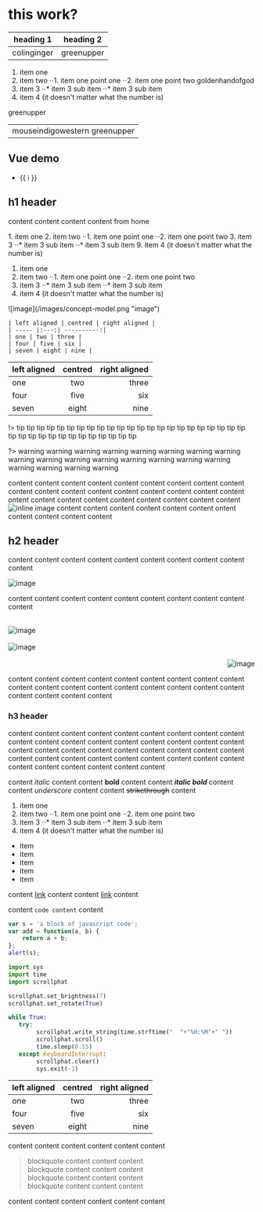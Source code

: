 # this work?

| heading 1 | heading 2 |
|-----------|-----------|
| colinginger | greenupper |

1. item one
2. item two
⋅⋅1. item one point one
⋅⋅2. item one point two goldenhandofgod
3. item 3
⋅⋅* item 3 sub item
⋅⋅* item 3 sub item
9. item 4 (it doesn't matter what the number is)


greenupper

<table>
    <tr>
        <td>mouseindigowestern greenupper</td>
    </tr>
</table>


## Vue demo

<button-counter></button-counter>


<incentive-scheme tab="application"></incentive-scheme>

<format-sample tab="xml"></format-sample>

<ul>
  <li v-for="i in 10">{{ i }}</li>
</ul>

## h1 header

content content content content from home

<div class="warn">
1. item one
2. item two
⋅⋅1. item one point one
⋅⋅2. item one point two
3. item 3
⋅⋅* item 3 sub item
⋅⋅* item 3 sub item
9. item 4 (it doesn't matter what the number is)
</div>

1. item one
2. item two
⋅⋅1. item one point one
⋅⋅2. item one point two
3. item 3
⋅⋅* item 3 sub item
⋅⋅* item 3 sub item
9. item 4 (it doesn't matter what the number is)

<div class="warn">
    ![image](/images/concept-model.png "image")

    | left aligned | centred | right aligned |
    | ----- |:---:| ----------:|
    | one | two | three |
    | four | five | six |
    | seven | eight | nine |
</div>

| left aligned | centred | right aligned |
| ----- |:---:| ----------:|
| one | two | three |
| four | five | six |
| seven | eight | nine |


!> tip tip tip tip tip tip tip tip tip tip tip tip tip tip tip tip tip tip tip tip tip tip tip tip tip tip tip tip tip tip tip tip tip tip tip tip

?> warning warning warning warning warning warning warning warning warning warning warning warning warning warning warning warning warning warning warning warning 

content content content content content content content content content content content content content content content content content content ontent content content content content content content content content ![inline image](/images/geography-hierarchy.png "inline image") content content content content content content ontent content content content content 

## h2 header

content content content content content content content content content content 

![image](/images/concept-model.png "image")

content content content content content content content content content content 

<br />
<img src="/images/concept-model.png" title="image" alt="image" style="display: block;" />
<br />
<img src="/images/concept-model.png" title="image" alt="image" style="display: block; margin: auto;" />
<br />
<img src="/images/concept-model.png" title="image" alt="image" style="display: block; float: right;" />
<br style="clear: both;" />

content content content content content content content content content content content content content content content content content content content content content content 

### h3 header

content content content content content content content content content content content content content content content content content content content content content content content content content content content content content content content content content content content content content content content content content content 

content *italic* content
content **bold** content
content ***italic bold*** content
content _underscore_ content
content ~~strikethrough~~ content

1. item one
2. item two
⋅⋅1. item one point one
⋅⋅2. item one point two
3. item 3
⋅⋅* item 3 sub item
⋅⋅* item 3 sub item
9. item 4 (it doesn't matter what the number is)

* item
* item
* item
* item
* item

content [link](https://www.google.com) content
content [link](https://www.google.com "link title") content

content `code content` content

```javascript
var s = 'a block of javascript code';
var add = function(a, b) {
    return a + b;
};
alert(s);
```

```python
import sys
import time
import scrollphat

scrollphat.set_brightness(7)
scrollphat.set_rotate(True)

while True:
   try:
        scrollphat.write_string(time.strftime("  "+"%H:%M"+" "))
        scrollphat.scroll()
        time.sleep(0.15)
   except KeyboardInterrupt:
        scrollphat.clear()
        sys.exit(-1)
```

| left aligned | centred | right aligned |
| ----- |:---:| ----------:|
| one | two | three |
| four | five | six |
| seven | eight | nine |

content content content
content content content
> blockquote content content content<br />
blockquote content content content<br />
blockquote content content content<br />
blockquote content content content

content content content
content content content
